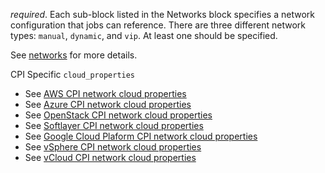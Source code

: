 *required*. Each sub-block listed in the Networks block specifies a network configuration that jobs can reference. There are three different network types: `manual`, `dynamic`, and `vip`. At least one should be specified.

See [networks](https://bosh.io/docs/networks.html) for more details.

CPI Specific `cloud_properties`
 
- See [AWS CPI network cloud properties](https://bosh.io/docs/aws-cpi.html#networks)
- See [Azure CPI network cloud properties](https://bosh.io/docs/azure-cpi.html#networks)
- See [OpenStack CPI network cloud properties](https://bosh.io/docs/openstack-cpi.html#networks)
- See [Softlayer CPI network cloud properties](https://bosh.io/docs/softlayer-cpi.html#networks)
- See [Google Cloud Plaform CPI network cloud properties](https://bosh.io/docs/google-cpi.html#networks)
- See [vSphere CPI network cloud properties](https://bosh.io/docs/vsphere-cpi.html#networks)
- See [vCloud CPI network cloud properties](https://bosh.io/docs/vcloud-cpi.html#networks)
